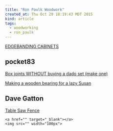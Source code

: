```yaml
---
title: "Ron Paulk Woodwork"
created_at: Thu Oct 29 18:19:43 MDT 2015
kind: article
tags:
  - woodworking
  - ron_paulk
---
```


<a href="https://www.youtube.com/watch?v=kYy9lR3Cym0" target="_blank">EDGEBANDING CABINETS</a>


## pocket83

<a href="https://www.youtube.com/watch?v=jVuPF7GxC2s" target="_blank">Box joints WITHOUT buying a dado set (make one)</a>

<a href="https://www.youtube.com/watch?v=1-L3PW4J30w" target="_blank">Making a wooden bearing for a lazy Susan</a>


## Dave Gatton

<a href="https://www.youtube.com/watch?v=G2UBAkrYqWI" target="_blank">Table Saw Fence</a>

~~~~~~~~~~~~~~~~
<a href="" target="_blank"></a>
<img src="" width="100px">
~~~~~~~~~~~~~~~~

